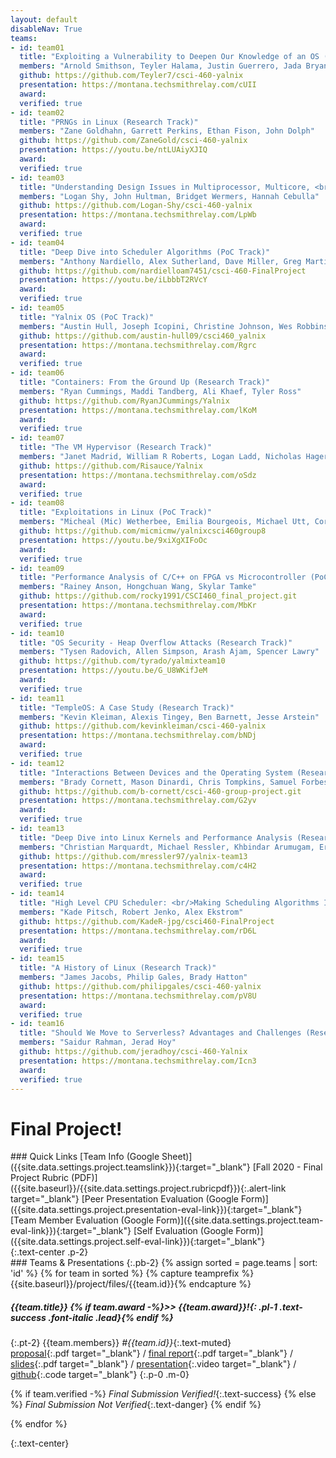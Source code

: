 ```yaml
---
layout: default
disableNav: True
teams:
- id: team01
  title: "Exploiting a Vulnerability to Deepen Our Knowledge of an OS (Research Track)"
  members: "Arnold Smithson, Teyler Halama, Justin Guerrero, Jada Bryant"
  github: https://github.com/Teyler7/csci-460-yalnix
  presentation: https://montana.techsmithrelay.com/cUII
  award:
  verified: true
- id: team02
  title: "PRNGs in Linux (Research Track)"
  members: "Zane Goldhahn, Garrett Perkins, Ethan Fison, John Dolph"
  github: https://github.com/ZaneGold/csci-460-yalnix
  presentation: https://youtu.be/ntLUAiyXJIQ
  award:
  verified: true
- id: team03
  title: "Understanding Design Issues in Multiprocessor, Multicore, <br/>and Real-Time Scheduling on Linux (Research Track)"
  members: "Logan Shy, John Hultman, Bridget Wermers, Hannah Cebulla"
  github: https://github.com/Logan-Shy/csci-460-yalnix
  presentation: https://montana.techsmithrelay.com/LpWb
  award:
  verified: true
- id: team04
  title: "Deep Dive into Scheduler Algorithms (PoC Track)"
  members: "Anthony Nardiello, Alex Sutherland, Dave Miller, Greg Martin"
  github: https://github.com/nardielloam7451/csci-460-FinalProject
  presentation: https://youtu.be/iLbbbT2RVcY
  award:
  verified: true
- id: team05
  title: "Yalnix OS (PoC Track)"
  members: "Austin Hull, Joseph Icopini, Christine Johnson, Wes Robbins"
  github: https://github.com/austin-hull09/csci460_yalnix
  presentation: https://montana.techsmithrelay.com/Rgrc
  award:
  verified: true
- id: team06
  title: "Containers: From the Ground Up (Research Track)"
  members: "Ryan Cummings, Maddi Tandberg, Ali Khaef, Tyler Ross"
  github: https://github.com/RyanJCummings/Yalnix
  presentation: https://montana.techsmithrelay.com/lKoM
  award:
  verified: true
- id: team07
  title: "The VM Hypervisor (Research Track)"
  members: "Janet Madrid, William R Roberts, Logan Ladd, Nicholas Hager"
  github: https://github.com/Risauce/Yalnix
  presentation: https://montana.techsmithrelay.com/oSdz
  award:
  verified: true
- id: team08
  title: "Exploitations in Linux (PoC Track)"
  members: "Micheal (Mic) Wetherbee, Emilia Bourgeois, Michael Utt, Cory Lagor"
  github: https://github.com/micmicmw/yalnixcsci460group8
  presentation: https://youtu.be/9xiXgXIFoOc
  award:
  verified: true
- id: team09
  title: "Performance Analysis of C/C++ on FPGA vs Microcontroller (PoC Track)"
  members: "Rainey Anson, Hongchuan Wang, Skylar Tamke"
  github: https://github.com/rocky1991/CSCI460_final_project.git
  presentation: https://montana.techsmithrelay.com/MbKr
  award:
  verified: true
- id: team10
  title: "OS Security - Heap Overflow Attacks (Research Track)"
  members: "Tysen Radovich, Allen Simpson, Arash Ajam, Spencer Lawry"
  github: https://github.com/tyrado/yalmixteam10
  presentation: https://youtu.be/G_U8WKifJeM
  award:
  verified: true
- id: team11
  title: "TempleOS: A Case Study (Research Track)"
  members: "Kevin Kleiman, Alexis Tingey, Ben Barnett, Jesse Arstein"
  github: https://github.com/kevinkleiman/csci-460-yalnix
  presentation: https://montana.techsmithrelay.com/bNDj
  award:
  verified: true
- id: team12
  title: "Interactions Between Devices and the Operating System (Research Track)"
  members: "Brady Cornett, Mason Dinardi, Chris Tompkins, Samuel Forbes"
  github: https://github.com/b-cornett/csci-460-group-project.git
  presentation: https://montana.techsmithrelay.com/G2yv
  award:
  verified: true
- id: team13
  title: "Deep Dive into Linux Kernels and Performance Analysis (Research Track)"
  members: "Christian Marquardt, Michael Ressler, Khbindar Arumugam, Eric Kempf"
  github: https://github.com/mressler97/yalnix-team13
  presentation: https://montana.techsmithrelay.com/c4H2
  award:
  verified: true
- id: team14
  title: "High Level CPU Scheduler: <br/>Making Scheduling Algorithms Interactive and Understandable (PoC Track)"
  members: "Kade Pitsch, Robert Jenko, Alex Ekstrom"
  github: https://github.com/KadeR-jpg/csci460-FinalProject
  presentation: https://montana.techsmithrelay.com/rD6L
  award:
  verified: true
- id: team15
  title: "A History of Linux (Research Track)"
  members: "James Jacobs, Philip Gales, Brady Hatton"
  github: https://github.com/philipgales/csci-460-yalnix
  presentation: https://montana.techsmithrelay.com/pV8U
  award:
  verified: true
- id: team16
  title: "Should We Move to Serverless? Advantages and Challenges (Research Track)"
  members: "Saidur Rahman, Jerad Hoy"
  github: https://github.com/jeradhoy/csci-460-Yalnix
  presentation: https://montana.techsmithrelay.com/Icn3
  award:
  verified: true
---
```


# Final Project!

<div markdown="1">
### Quick Links
[Team Info (Google Sheet)]({{site.data.settings.project.teamslink}}){:target="_blank"}  
[Fall 2020 - Final Project Rubric (PDF)]({{site.baseurl}}/{{site.data.settings.project.rubricpdf}}){:.alert-link target="_blank"}  
[Peer Presentation Evaluation (Google Form)]({{site.data.settings.project.presentation-eval-link}}){:target="_blank"}  
[Team Member Evaluation (Google Form)]({{site.data.settings.project.team-eval-link}}){:target="_blank"}  
[Self Evaluation (Google Form)]({{site.data.settings.project.self-eval-link}}){:target="_blank"}  
</div>
{:.text-center .p-2}

<div markdown="1">
### Teams & Presentations
{:.pb-2}
{% assign sorted = page.teams | sort: 'id' %}
{% for team in sorted %}
{% capture teamprefix %}{{site.baseurl}}/project/files/{{team.id}}{% endcapture %}

##### {{team.title}} {% if team.award -%}**>> {{team.award}}!**{: .pl-1 .text-success .font-italic .lead}{% endif %}
{:.pt-2}
{{team.members}} _#{{team.id}}_{:.text-muted}<br/>
[proposal]({{teamprefix}}-proposal.pdf){:.pdf target="_blank"} /
[final report]({{teamprefix}}-final.pdf){:.pdf target="_blank"} /
[slides]({{teamprefix}}-slides.pdf){:.pdf target="_blank"} /
[presentation]({{team.presentation}}){:.video target="_blank"} /
[github]({{team.github}}){:.code target="_blank"}
{:.p-0 .m-0}

{% if team.verified -%}
_Final Submission Verified!_{:.text-success}
{% else %}
_Final Submission Not Verified_{:.text-danger}
{% endif %}

{% endfor %}
</div>
{:.text-center}
